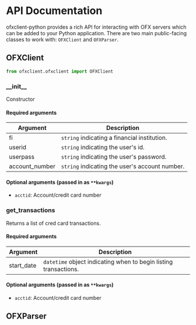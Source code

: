 # API Documentation
ofxclient-python provides a rich API for interacting with OFX servers which can be added to your Python application.
There are two main public-facing classes to work with: `OFXClient` and `OFXParser`.

## OFXClient

```python
from ofxclient.ofxclient import OFXClient
```

### \_\_init\_\_
Constructor

#### Required arguments

| Argument  | Description |
| ------------- | ------------- |
| fi  | `string` indicating a financial institution.  |
| userid  | `string` indicating the user's id.  |
| userpass  | `string` indicating the user's password.  |
| account_number  | `string` indicating the user's account number.  |

#### Optional arguments (passed in as `**kwargs`)

- `acctid`: Account/credit card number

### get_transactions 
Returns a list of cred card transactions.

#### Required arguments

| Argument  | Description |
| ------------- | ------------- |
| start_date  | `datetime` object indicating when to begin listing transactions.  |

#### Optional arguments (passed in as `**kwargs`)

- `acctid`: Account/credit card number


## OFXParser
